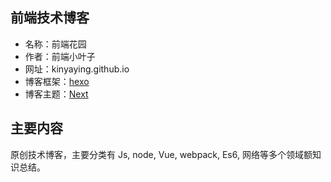 ## 前端技术博客

- 名称：前端花园
- 作者：前端小叶子
- 网址：kinyaying.github.io
- 博客框架：[hexo](https://hexo.io/zh-cn/docs)
- 博客主题：[Next](http://theme-next.iissnan.com/getting-started.html#avatar-setting)

## 主要内容

原创技术博客，主要分类有 Js, node, Vue, webpack, Es6, 网络等多个领域额知识总结。
